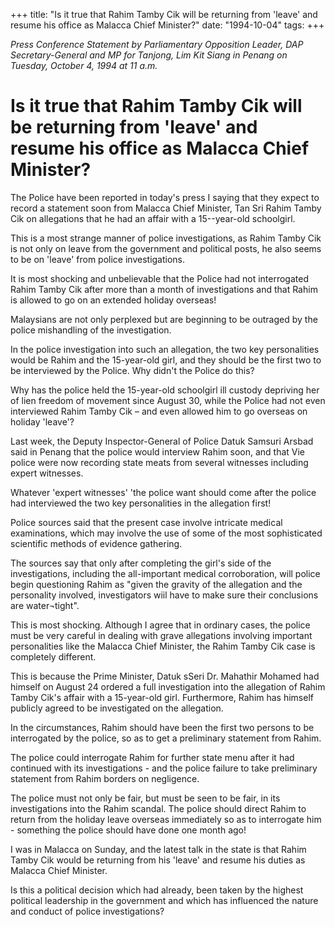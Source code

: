 +++ 
title: "Is it true that Rahim Tamby Cik will be returning from 'leave' and resume his office as Malacca Chief Minister?"
date: "1994-10-04"
tags:
+++

_Press Conference Statement by Parliamentary Opposition Leader, DAP Secretary-General and MP for Tanjong, Lim Kit Siang in Penang on Tuesday, October 4, 1994 at 11 a.m._

# Is it true that Rahim Tamby Cik will be returning from 'leave' and resume his office as Malacca Chief Minister?

The Police have been reported in today's press I saying that they expect to record a statement soon from Malacca Chief Minister, Tan Sri Rahim Tamby Cik on allegations that he had an affair with a 15--year-old schoolgirl.</u>

This is a most strange manner of police investigations, as Rahim Tamby Cik is not only on leave from the government and political posts, he also seems to be on 'leave' from police investigations.

It is most shocking and unbelievable that the Police had not interrogated Rahim Tamby Cik after more than a month of investigations and that Rahim is allowed to go on an extended holiday overseas!

Malaysians are not only perplexed but are beginning to be outraged by the police mishandling of the investigation.

In the police investigation into such an allegation, the two key personalities would be Rahim and the 15-year-old girl, and they should be the first two to be interviewed by the Police. Why didn't the Police do this?

Why has the police held the 15-year-old schoolgirl ill custody depriving her of lien freedom of movement since August 30, while the Police had not even interviewed Rahim Tamby Cik – and even allowed him to go overseas on holiday 'leave'?

Last week, the Deputy Inspector-General of Police Datuk Samsuri Arsbad said in Penang that the police would interview Rahim soon, and that Vie police were now recording state meats from several witnesses including expert witnesses.

Whatever 'expert witnesses' 'the police want should come after the police had interviewed the two key personalities in the allegation first!

Police sources said that the present case involve intricate medical examinations, which may involve the use of some of the most sophisticated scientific methods of evidence gathering.

The sources say that only after completing the girl's side of the investigations, including the all-important medical corroboration, will police begin questioning Rahim as "given the gravity of the allegation and the personality involved, investigators wiil have to make sure their conclusions are water¬tight".

This is most shocking. Although I agree that in ordinary cases, the police must be very careful in dealing with grave allegations involving important personalities like the Malacca Chief Minister, the Rahim Tamby Cik case is completely different.


This is because the Prime Minister, Datuk sSeri Dr. Mahathir Mohamed had himself on August 24 ordered a full investigation into the allegation of Rahim Tamby Cik's affair with a 15-year-old girl. Furthermore, Rahim has himself publicly agreed to be investigated on the allegation.

In the circumstances, Rahim should have been the first two persons to be interrogated by the police, so as to get a preliminary statement from Rahim.

The police could interrogate Rahim for further state menu after it had continued with its investigations - and the police failure to take preliminary statement from Rahim borders on negligence.

The police must not only be fair, but must be seen to be fair, in its investigations into the Rahim scandal. The police should direct Rahim to return from the holiday leave overseas immediately so as to interrogate him - something the police should have done one month ago!

I was in Malacca on Sunday, and the latest talk in the state is that Rahim Tamby Cik would be returning from his 'leave' and resume his duties as Malacca Chief Minister.

Is this a political decision which had already, been taken by the highest political leadership in the government and which has influenced the nature and conduct of police investigations?
 
